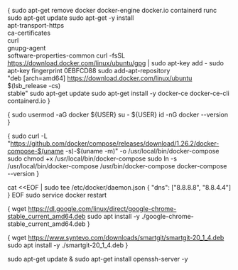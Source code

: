 {
    sudo apt-get remove docker docker-engine docker.io containerd runc 
    sudo apt-get update 
    sudo apt-get -y install \
        apt-transport-https \
        ca-certificates \
        curl \
        gnupg-agent \
        software-properties-common
    curl -fsSL https://download.docker.com/linux/ubuntu/gpg | sudo apt-key add -
    sudo apt-key fingerprint 0EBFCD88
    sudo add-apt-repository \
    "deb [arch=amd64] https://download.docker.com/linux/ubuntu \
    $(lsb_release -cs) \
    stable"
    sudo apt-get update
    sudo apt-get install -y docker-ce docker-ce-cli containerd.io
}

{
    sudo usermod -aG docker ${USER}
    su - ${USER}
    id -nG
    docker --version
}

{
    sudo curl -L "https://github.com/docker/compose/releases/download/1.26.2/docker-compose-$(uname -s)-$(uname -m)" -o /usr/local/bin/docker-compose
    sudo chmod +x /usr/local/bin/docker-compose
    sudo ln -s /usr/local/bin/docker-compose /usr/bin/docker-compose
    docker-compose --version
}


cat <<EOF | sudo tee /etc/docker/daemon.json
{
    "dns": ["8.8.8.8", "8.8.4.4"]
}
EOF
sudo service docker restart


{
    wget https://dl.google.com/linux/direct/google-chrome-stable_current_amd64.deb
    sudo apt install -y ./google-chrome-stable_current_amd64.deb
}

{
    wget https://www.syntevo.com/downloads/smartgit/smartgit-20_1_4.deb
    sudo apt install -y ./smartgit-20_1_4.deb
}


sudo apt-get update & sudo apt-get install openssh-server -y 